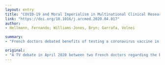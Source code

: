 ```yaml
---
layout: entry
title: "COVID-19 and Moral Imperialism in Multinational Clinical Research"
link: "https://doi.org/10.1016/j.arcmed.2020.04.017"
author:
- Hellmann, Fernando; Williams-Jones, Bryn; Garrafa, Volnei

summary:
- "French doctors debated benefits of testing a coronavirus vaccine in Africa. This case highlights a problematic ethical double standard in multinational clinical trials. Trials that would be considered unethical in high income countries are justified in low-and-middle-income countries because existing standards of care are less (i.e., no access to a treatment) Underlying this ethical double standards in some trials is a moral imperialism and persistent colonialist thinking that must be rejected."

original:
- "A TV debate in April 2020 between two French doctors regarding the benefits of testing a coronavirus vaccine in Africa where there are no masks or treatments available has led to international criticism. This case highlights a problematic ethical double standard in multinational clinical research: trials that would be considered unethical in high income countries (e.g., placebo-controlled where there is an existing treatment) are nonetheless justified in low-and-middle-income countries because the existing standards of care are less (i.e., no access to a treatment). Underlying this ethical double standard in some multinational clinical trials is a moral imperialism and persistent colonialist thinking that must be rejected."
---
```


